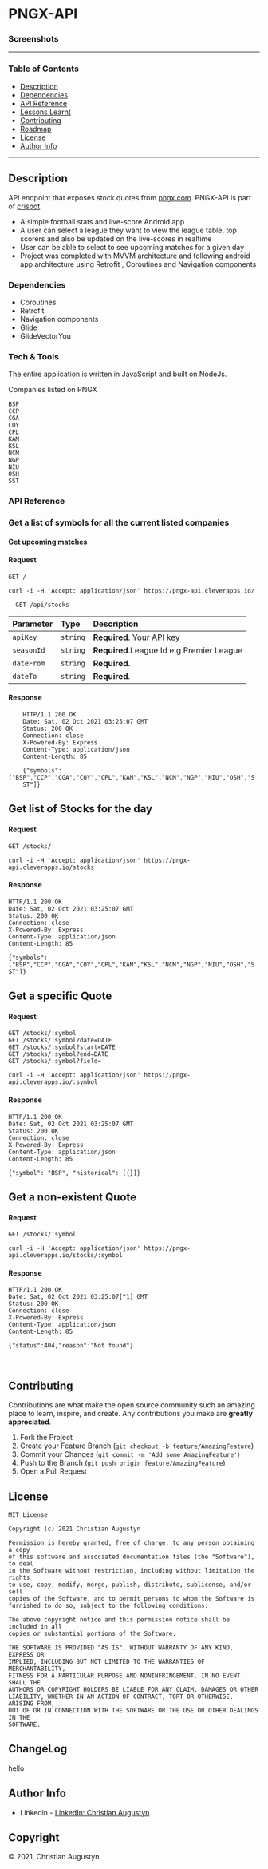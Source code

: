 <!-- Just an example view rendered with _markdown_. -->

<!-- <p align="center"> -->
  <!-- <img src="https://i2.wp.com/www.pngx.com.pg/wp-content/uploads/2019/07/pngx1.png" width="300" height="175" alt="PNGX logo"> -->
<!-- </p> -->

<!-- <h3 align="center">Bootstrap npm starter template</h3> -->

<!-- <p align="center">Create new Bootstrap-powered npm projects in no time.</p> -->

# PNGX-API

### Screenshots
<!-- <p align="left">
<img src="/images/upcomingmatches.png" width="30%"/> 
<img src="/images/pastscores.png" width="30%"/> 
<img src="/images/leaguetable.png" width="30%"/>
<img src="/images/topscorers.png" width="30%"/>
</p> -->

---

### Table of Contents

- [Description](#description)
- [Dependencies](#dependencies)
- [API Reference](#api-reference)
- [Lessons Learnt](#lesssons-learnt)
- [Contributing](#contributing)
- [Roadmap](#roadmap)
- [License](#license)
- [Author Info](author-info)

---

## Description
API endpoint that exposes stock quotes from [pngx.com](http://www.pngx.com.pg/data/). PNGX-API is part of [crisbot](https://github.com/chrisaugu/cristhebot).

* A simple football stats and live-score Android app
* A user can select a league they want to view the league table, top scorers and also be updated on the live-scores in realtime
* User can be able to select to see upcoming matches for a given day
* Project was completed with MVVM architecture and following android app architecture using Retrofit , Coroutines and Navigation components

### Dependencies
* Coroutines
* Retrofit
* Navigation components
* Glide
* GlideVectorYou


### Tech & Tools
The entire application is written in JavaScript and built on NodeJs.

Companies listed on PNGX

    BSP
    CCP
    CGA
    COY
    CPL
    KAM
    KSL
    NCM
    NGP
    NIU
    OSH
    SST

### API Reference

### Get a list of symbols for all the current listed companies
#### Get upcoming matches
#### Request
```GET /```

    curl -i -H 'Accept: application/json' https://pngx-api.cleverapps.io/

```https
  GET /api/stocks
```

| Parameter | Type     | Description                |
| :-------- | :------- | :------------------------- |
| `apiKey` | `string` | **Required**. Your API key |
| `seasonId` | `string` | **Required**.League Id e.g Premier League|
| `dateFrom` | `string` | **Required**.|
| `dateTo` | `string` | **Required**.|

#### Response
```
    HTTP/1.1 200 OK
    Date: Sat, 02 Oct 2021 03:25:07 GMT
    Status: 200 OK
    Connection: close
    X-Powered-By: Express
    Content-Type: application/json
    Content-Length: 85

    {"symbols":["BSP","CCP","CGA","COY","CPL","KAM","KSL","NCM","NGP","NIU","OSH","S
    ST"]}
```

## Get list of Stocks for the day

#### Request

`GET /stocks/`

    curl -i -H 'Accept: application/json' https://pngx-api.cleverapps.io/stocks

#### Response

    HTTP/1.1 200 OK
    Date: Sat, 02 Oct 2021 03:25:07 GMT
    Status: 200 OK
    Connection: close
    X-Powered-By: Express
    Content-Type: application/json
    Content-Length: 85

    {"symbols":["BSP","CCP","CGA","COY","CPL","KAM","KSL","NCM","NGP","NIU","OSH","S
    ST"]}


## Get a specific Quote

#### Request

`GET /stocks/:symbol`
</br>
`GET /stocks/:symbol?date=DATE`
</br>
`GET /stocks/:symbol?start=DATE`
</br>
`GET /stocks/:symbol?end=DATE`
</br>
`GET /stocks/:symbol?field=`
</br>


    curl -i -H 'Accept: application/json' https://pngx-api.cleverapps.io/:symbol

#### Response

    HTTP/1.1 200 OK
    Date: Sat, 02 Oct 2021 03:25:07 GMT
    Status: 200 OK
    Connection: close
    X-Powered-By: Express
    Content-Type: application/json
    Content-Length: 85

    {"symbol": "BSP", "historical": [{}]}


## Get a non-existent Quote

#### Request

`GET /stocks/:symbol`

    curl -i -H 'Accept: application/json' https://pngx-api.cleverapps.io/stocks/:symbol

#### Response

    HTTP/1.1 200 OK
    Date: Sat, 02 Oct 2021 03:25:07[^1] GMT
    Status: 200 OK
    Connection: close
    X-Powered-By: Express
    Content-Type: application/json
    Content-Length: 85

    {"status":404,"reason":"Not found"}

</br>

## Contributing

Contributions are what make the open source community such an amazing place to learn, inspire, and create. Any contributions you make are **greatly appreciated**.

1. Fork the Project
2. Create your Feature Branch (`git checkout -b feature/AmazingFeature`)
3. Commit your Changes (`git commit -m 'Add some AmazingFeature'`)
4. Push to the Branch (`git push origin feature/AmazingFeature`)
5. Open a Pull Request


## License
```
MIT License

Copyright (c) 2021 Christian Augustyn

Permission is hereby granted, free of charge, to any person obtaining a copy
of this software and associated documentation files (the "Software"), to deal
in the Software without restriction, including without limitation the rights
to use, copy, modify, merge, publish, distribute, sublicense, and/or sell
copies of the Software, and to permit persons to whom the Software is
furnished to do so, subject to the following conditions:

The above copyright notice and this permission notice shall be included in all
copies or substantial portions of the Software.

THE SOFTWARE IS PROVIDED "AS IS", WITHOUT WARRANTY OF ANY KIND, EXPRESS OR
IMPLIED, INCLUDING BUT NOT LIMITED TO THE WARRANTIES OF MERCHANTABILITY,
FITNESS FOR A PARTICULAR PURPOSE AND NONINFRINGEMENT. IN NO EVENT SHALL THE
AUTHORS OR COPYRIGHT HOLDERS BE LIABLE FOR ANY CLAIM, DAMAGES OR OTHER
LIABILITY, WHETHER IN AN ACTION OF CONTRACT, TORT OR OTHERWISE, ARISING FROM,
OUT OF OR IN CONNECTION WITH THE SOFTWARE OR THE USE OR OTHER DEALINGS IN THE
SOFTWARE.
```


## ChangeLog
hello


## Author Info

- Linkedin - [LinkedIn: Christian Augustyn](https://www.linkedin.com/in/christianaugustyn/)

## Copyright

&copy; 2021, Christian Augustyn.